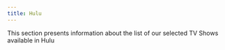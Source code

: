 ```yaml
---
title: Hulu 
---
```


This section presents information about the list of our selected TV Shows available in Hulu